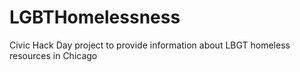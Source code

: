 LGBTHomelessness
================

Civic Hack Day project to provide information about LBGT homeless resources in Chicago
